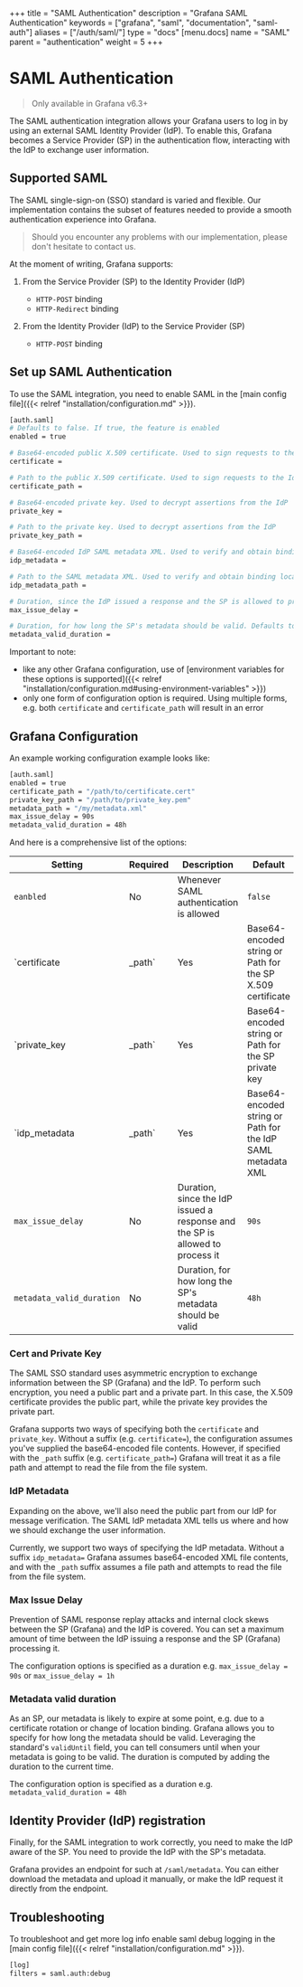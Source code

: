 +++
title = "SAML Authentication"
description = "Grafana SAML Authentication"
keywords = ["grafana", "saml", "documentation", "saml-auth"]
aliases = ["/auth/saml/"]
type = "docs"
[menu.docs]
name = "SAML"
parent = "authentication"
weight = 5
+++

# SAML Authentication

> Only available in Grafana v6.3+

The SAML authentication integration allows your Grafana users to log in by
using an external SAML Identity Provider (IdP). To enable this, Grafana becomes
a Service Provider (SP) in the authentication flow, interacting with the IdP to
exchange user information.

## Supported SAML

The SAML single-sign-on (SSO) standard is varied and flexible. Our implementation contains the subset of features needed to provide a smooth authentication experience into Grafana.

> Should you encounter any problems with our implementation, please don't hesitate to contact us.

At the moment of writing, Grafana supports:

1. From the Service Provider (SP) to the Identity Provider (IdP)

    - `HTTP-POST` binding
    - `HTTP-Redirect` binding

2. From the Identity Provider (IdP) to the Service Provider (SP)

    - `HTTP-POST` binding

## Set up SAML Authentication

To use the SAML integration, you need to enable SAML in the [main config file]({{< relref "installation/configuration.md" >}}).

```bash
[auth.saml]
# Defaults to false. If true, the feature is enabled
enabled = true

# Base64-encoded public X.509 certificate. Used to sign requests to the IdP
certificate =

# Path to the public X.509 certificate. Used to sign requests to the IdP
certificate_path =

# Base64-encoded private key. Used to decrypt assertions from the IdP
private_key =

# Path to the private key. Used to decrypt assertions from the IdP
private_key_path =

# Base64-encoded IdP SAML metadata XML. Used to verify and obtain binding locations from the IdP
idp_metadata =

# Path to the SAML metadata XML. Used to verify and obtain binding locations from the IdP
idp_metadata_path =

# Duration, since the IdP issued a response and the SP is allowed to process it. Defaults to 90 seconds
max_issue_delay =

# Duration, for how long the SP's metadata should be valid. Defaults to 48 hours
metadata_valid_duration =
```

Important to note:

- like any other Grafana configuration, use of [environment variables for these options is supported]({{< relref "installation/configuration.md#using-environment-variables" >}})
- only one form of configuration option is required. Using multiple forms, e.g. both `certificate` and `certificate_path` will result in an error

## Grafana Configuration

An example working configuration example looks like:

```bash
[auth.saml]
enabled = true
certificate_path = "/path/to/certificate.cert"
private_key_path = "/path/to/private_key.pem"
metadata_path = "/my/metadata.xml"
max_issue_delay = 90s
metadata_valid_duration = 48h
```

And here is a comprehensive list of the options:

| Setting                   | Required | Description                                                                    | Default |
|---------------------------|----------|--------------------------------------------------------------------------------|---------|
| `eanbled`                 | No       | Whenever SAML authentication is allowed                                        | `false` |
| `certificate|_path`       | Yes      | Base64-encoded string or Path for the SP X.509 certificate                     |         |
| `private_key|_path`       | Yes      | Base64-encoded string or Path for the SP private key                           |         |
| `idp_metadata|_path`      | Yes      | Base64-encoded string or Path for the IdP SAML metadata XML                    |         |
| `max_issue_delay`         | No       | Duration, since the IdP issued a response and the SP is allowed to process it  | `90s`   |
| `metadata_valid_duration` | No       | Duration, for how long the SP's metadata should be valid                       | `48h`   |

### Cert and Private Key

The SAML SSO standard uses asymmetric encryption to exchange information between the SP (Grafana) and the IdP. To perform such encryption, you need a public part and a private part. In this case, the X.509 certificate provides the public part, while the private key provides the private part.

Grafana supports two ways of specifying both the `certificate` and `private_key`. Without a suffix (e.g. `certificate=`), the configuration assumes you've supplied the base64-encoded file contents. However, if specified with the `_path` suffix (e.g. `certificate_path=`) Grafana will treat it as a file path and attempt to read the file from the file system.

### IdP Metadata

Expanding on the above, we'll also need the public part from our IdP for message verification. The SAML IdP metadata XML tells us where and how we should exchange the user information.

Currently, we support two ways of specifying the IdP metadata. Without a suffix `idp_metadata=` Grafana assumes base64-encoded XML file contents, and with the `_path` suffix assumes a file path and attempts to read the file from the file system.

### Max Issue Delay

Prevention of SAML response replay attacks and internal clock skews between the SP (Grafana) and the IdP is covered. You can set a maximum amount of time between the IdP issuing a response and the SP (Grafana) processing it.

The configuration options is specified as a duration e.g. `max_issue_delay = 90s` or `max_issue_delay = 1h`

### Metadata valid duration

As an SP, our metadata is likely to expire at some point, e.g. due to a certificate rotation or change of location binding. Grafana allows you to specify for how long the metadata should be valid. Leveraging the standard's `validUntil` field, you can tell consumers until when your metadata is going to be valid. The duration is computed by adding the duration to the current time.

The configuration option is specified as a duration e.g. `metadata_valid_duration = 48h`

## Identity Provider (IdP) registration

Finally, for the SAML integration to work correctly, you need to make the IdP aware of the SP. You need to provide the IdP with the SP's metadata. 

Grafana provides an endpoint for such at `/saml/metadata`. You can either download the metadata and upload it manually, or make the IdP request it directly from the endpoint.

## Troubleshooting

To troubleshoot and get more log info enable saml debug logging in the [main config file]({{< relref "installation/configuration.md" >}}).

```bash
[log]
filters = saml.auth:debug
```
